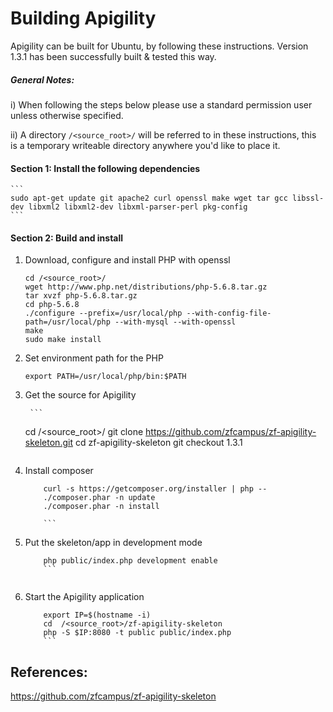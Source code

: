 
# Building Apigility

Apigility can be built for Ubuntu, by following these instructions. Version 1.3.1 has been successfully built & tested this way.

##### General Notes:
      
i) When following the steps below please use a standard permission user unless otherwise specified.

ii) A directory `/<source_root>/` will be referred to in these instructions, this is a temporary writeable directory anywhere you'd like to place it.


#### Section 1: Install the following dependencies

	```
	sudo apt-get update git apache2 curl openssl make wget tar gcc libssl-dev libxml2 libxml2-dev libxml-parser-perl pkg-config
	```

#### Section 2: Build and install
1. Download, configure and install PHP with openssl
 
	```
	cd /<source_root>/
	wget http://www.php.net/distributions/php-5.6.8.tar.gz 
	tar xvzf php-5.6.8.tar.gz
	cd php-5.6.8
	./configure --prefix=/usr/local/php --with-config-file-path=/usr/local/php --with-mysql --with-openssl
	make
	sudo make install
	```
	
2. Set environment path for the PHP

	```
	export PATH=/usr/local/php/bin:$PATH
	```

3. Get the source for Apigility
        
        ```
	cd /<source_root>/
        git clone https://github.com/zfcampus/zf-apigility-skeleton.git 
        cd zf-apigility-skeleton 
        git checkout 1.3.1
	```

4. Install composer

	```
        curl -s https://getcomposer.org/installer | php --
        ./composer.phar -n update
        ./composer.phar -n install
        
        ```

5. Put the skeleton/app in development mode

	```
        php public/index.php development enable
        ```
        
6. Start the Apigility application

	```
        export IP=$(hostname -i)
        cd  /<source_root>/zf-apigility-skeleton
        php -S $IP:8080 -t public public/index.php
        ```

## References:

https://github.com/zfcampus/zf-apigility-skeleton
